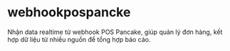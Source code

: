 # webhookpospancke
Nhận data realtime từ webhook  POS Pancake, giúp quản lý đơn hàng, kết hợp dữ liệu từ nhiều nguồn để tổng hợp báo cáo.
